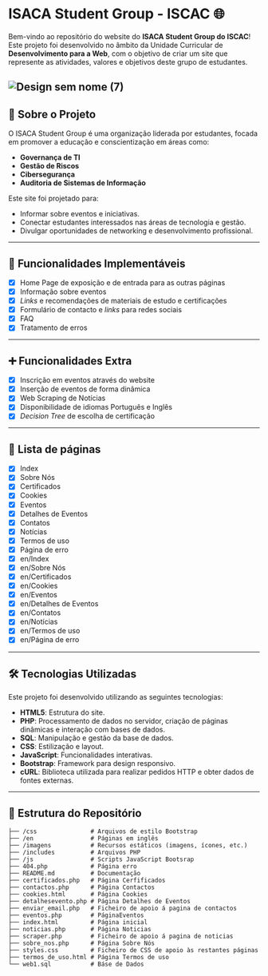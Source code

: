 # ISACA Student Group - ISCAC 🌐

Bem-vindo ao repositório do website do **ISACA Student Group do ISCAC**! Este projeto foi desenvolvido no âmbito da Unidade Curricular de **Desenvolvimento para a Web**, com o objetivo de criar um site que represente as atividades, valores e objetivos deste grupo de estudantes.

![Design sem nome (7)](https://github.com/user-attachments/assets/eb3db1d2-940c-497e-9b57-08cbf76b6729)
---

## 📖 Sobre o Projeto

O ISACA Student Group é uma organização liderada por estudantes, focada em promover a educação e conscientização em áreas como:
- **Governança de TI**
- **Gestão de Riscos**
- **Cibersegurança**
- **Auditoria de Sistemas de Informação**

Este site foi projetado para:
- Informar sobre eventos e iniciativas.
- Conectar estudantes interessados nas áreas de tecnologia e gestão.
- Divulgar oportunidades de networking e desenvolvimento profissional.

---

## 🚀 Funcionalidades Implementáveis

- [x] Home Page de exposição e de entrada para as outras páginas
- [x] Informação sobre eventos
- [x] _Links_ e recomendações de materiais de estudo e certificações
- [x] Formulário de contacto e _links_ para redes sociais
- [x] FAQ
- [x] Tratamento de erros

---

## ➕ Funcionalidades Extra

- [x] Inscrição em eventos através do website
- [x] Inserção de eventos de forma dinâmica
- [x] Web Scraping de Notícias
- [x] Disponibilidade de idiomas Português e Inglês
- [x] _Decision Tree_ de escolha de certificação

---

## 📄 Lista de páginas

- [x] Index
- [x] Sobre Nós
- [x] Certificados
- [x] Cookies
- [x] Eventos
- [x] Detalhes de Eventos
- [x] Contatos
- [x] Notícias
- [x] Termos de uso
- [x] Página de erro
- [x] en/Index
- [x] en/Sobre Nós
- [x] en/Certificados
- [x] en/Cookies
- [x] en/Eventos
- [x] en/Detalhes de Eventos
- [x] en/Contatos
- [x] en/Notícias
- [x] en/Termos de uso
- [x] en/Página de erro

---

## 🛠️ Tecnologias Utilizadas

Este projeto foi desenvolvido utilizando as seguintes tecnologias:
- **HTML5**: Estrutura do site.
- **PHP**: Processamento de dados no servidor, criação de páginas dinâmicas e interação com bases de dados.
- **SQL**: Manipulação e gestão da base de dados.
- **CSS**: Estilização e layout.
- **JavaScript**: Funcionalidades interativas.
- **Bootstrap**: Framework para design responsivo.
- **cURL**: Biblioteca utilizada para realizar pedidos HTTP e obter dados de fontes externas.

---

## 📂 Estrutura do Repositório

```plaintext
├── /css               # Arquivos de estilo Bootstrap
├── /en                # Páginas em inglês
├── /imagens           # Recursos estáticos (imagens, ícones, etc.)
├── /includes          # Arquivos PHP
├── /js                # Scripts JavaScript Bootsrap
├── 404.php            # Página erro
├── README.md          # Documentação
├── certificados.php   # Página Cerfificados
├── contactos.php      # Página Contactos
├── cookies.html       # Página Cookies
├── detalhesevento.php # Página Detalhes de Eventos
├── enviar_email.php   # Ficheiro de apoio á pagina de contactos
├── eventos.php        # PáginaEventos
├── index.html         # Página inicial
├── noticias.php       # Página Noticias
├── scraper.php        # Ficheiro de apoio á pagina de noticias
├── sobre_nos.php      # Página Sobre Nós
├── styles.css         # Ficheiro de CSS de apoio às restantes páginas
├── termos_de_uso.html # Página Termos de uso
└── web1.sql           # Báse de Dados
